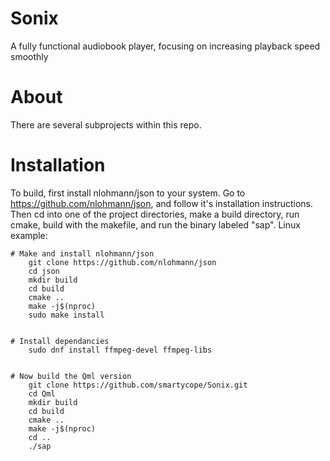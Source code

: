 # Sonix
A fully functional audiobook player, focusing on increasing playback speed smoothly

# About
There are several subprojects within this repo.


# Installation
To build, first install nlohmann/json to your system. Go to https://github.com/nlohmann/json, and follow it's installation instructions.
Then cd into one of the project directories, make a build directory, run cmake, build with the makefile, and run the binary labeled "sap".
Linux example:

    # Make and install nlohmann/json
        git clone https://github.com/nlohmann/json
        cd json
        mkdir build
        cd build
        cmake ..
        make -j$(nproc)
        sudo make install


    # Install dependancies
        sudo dnf install ffmpeg-devel ffmpeg-libs


    # Now build the Qml version
        git clone https://github.com/smartycope/Sonix.git
        cd Qml
        mkdir build
        cd build
        cmake ..
        make -j$(nproc)
        cd ..
        ./sap
